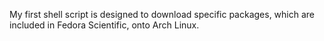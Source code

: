 My first shell script is designed to download specific packages, which are included in Fedora Scientific, onto Arch Linux.
